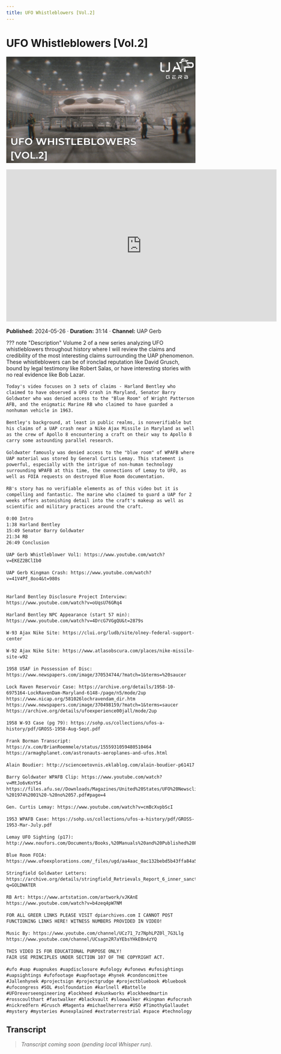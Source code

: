 ```yaml
---
title: UFO Whistleblowers [Vol.2]
---
```


# UFO Whistleblowers [Vol.2]

![thumbnail](../videos/9Xk4X41yl2M-ufo-whistleblowers-vol2/thumb.jpg)

<iframe width="720" height="405" src="https://www.youtube.com/embed/9Xk4X41yl2M" frameborder="0" allowfullscreen></iframe>

**Published:** 2024-05-26  ·  **Duration:** 31:14  ·  **Channel:** UAP Gerb

??? note "Description"
    Volume 2 of a new series analyzing UFO whistleblowers throughout history where I will review the claims and credibility of the most interesting claims surrounding the UAP phenomenon. These whistleblowers can be of ironclad reputation like David Grusch, bound by legal testimony like Robert Salas, or have interesting stories with no real evidence like Bob Lazar.
    
    Today's video focuses on 3 sets of claims - Harland Bentley who claimed to have observed a UFO crash in Maryland, Senator Barry Goldwater who was denied access to the "Blue Room" of Wright Patterson AFB, and the enigmatic Marine RB who claimed to have guarded a nonhuman vehicle in 1963.
    
    Bentley's background, at least in public realms, is nonverifiable but his claims of a UAP crash near a Nike Ajax Missile in Maryland as well as the crew of Apollo 8 encountering a craft on their way to Apollo 8 carry some astounding parallel research. 
    
    Goldwater famously was denied access to the "blue room" of WPAFB where UAP material was stored by General Curtis Lemay. This statement is powerful, especially with the intrigue of non-human technology surrounding WPAFB at this time, the connections of Lemay to UFO, as well as FOIA requests on destroyed Blue Room documentation.
    
    RB's story has no verifiable elements as of this video but it is compelling and fantastic. The marine who claimed to guard a UAP for 2 weeks offers astonishing detail into the craft's makeup as well as scientific and military practices around the craft.
    
    0:00 Intro
    1:38 Harland Bentley 
    15:49 Senator Barry Goldwater 
    21:34 RB
    26:49 Conclusion
    
    UAP Gerb Whistleblower Vol1: https://www.youtube.com/watch?v=EKEZ2BClIb0
    
    UAP Gerb Kingman Crash: https://www.youtube.com/watch?v=41V4Pf_8oo4&t=980s
    
    
    Harland Bentley Disclosure Project Interview: https://www.youtube.com/watch?v=oUqsU76GRq4
    
    Harland Bentley NPC Appearance (start 57 min): https://www.youtube.com/watch?v=4DrcG7VGgQU&t=2879s
    
    W-93 Ajax Nike Site: https://clui.org/ludb/site/olney-federal-support-center
    
    W-92 Ajax Nike Site: https://www.atlasobscura.com/places/nike-missile-site-w92
    
    1958 USAF in Possession of Disc: https://www.newspapers.com/image/370534744/?match=1&terms=%20saucer
    
    Lock Raven Reservoir Case: https://archive.org/details/1958-10-6975164-LockRavenDam-Maryland-6148-/page/n5/mode/2up
    https://www.nicap.org/581026lochravendam_dir.htm
    https://www.newspapers.com/image/370498159/?match=1&terms=saucer
    https://archive.org/details/ufoexperience00jall/mode/2up
    
    1958 W-93 Case (pg 79): https://sohp.us/collections/ufos-a-history/pdf/GROSS-1958-Aug-Sept.pdf
    
    Frank Borman Transcript: https://x.com/BrianRoemmele/status/1555931059480510464 
    https://armaghplanet.com/astronauts-aeroplanes-and-ufos.html 
    
    Alain Boudier: http://scienceetovnis.eklablog.com/alain-boudier-p61417 
    
    Barry Goldwater WPAFB Clip: https://www.youtube.com/watch?v=MtJo6vKnY54
    https://files.afu.se//Downloads/Magazines/United%20States/UFO%20Newsclipping%20Service/UFO%20Newsclipping%20Service%20-%201974%2001%20-%20no%2057.pdf#page=4 
    
    Gen. Curtis Lemay: https://www.youtube.com/watch?v=cmBcXvpbScI
    
    1953 WPAFB Case: https://sohp.us/collections/ufos-a-history/pdf/GROSS-1953-Mar-July.pdf 
    
    Lemay UFO Sighting (p17): http://www.noufors.com/Documents/Books,%20Manuals%20and%20Published%20Papers/Specialty%20UFO%20Publications/Personal%20Collection%20of%20UFO%20Publications/MUFON%20Journals/1999/07/July%201999.pdf
    
    Blue Room FOIA: https://www.ufoexplorations.com/_files/ugd/aa4aac_0ac132bebd5b43ffa84a5c5813d784c4.pdf 
    
    Stringfield Goldwater Letters: https://archive.org/details/stringfield_Retrievals_Report_6_inner_sanctum_LQ/stringfield_Retrievals_Report_2_new_sources_data_LQ/mode/2up?q=GOLDWATER 
    
    RB Art: https://www.artstation.com/artwork/vJKAnE
    https://www.youtube.com/watch?v=b4zeq4pW7NM
    
    FOR ALL GREER LINKS PLEASE VISIT dpiarchives.com I CANNOT POST FUNCTIONING LINKS HERE! WITNESS NUMBERS PROVIDED IN VIDEO!
    
    Music By: https://www.youtube.com/channel/UCz71_7z7NphLPZ0l_7G3Llg
    https://www.youtube.com/channel/UCsagn2R7aYEbsYHkE0n4zYQ
    
    THIS VIDEO IS FOR EDUCATIONAL PURPOSE ONLY! 
    FAIR USE PRINCIPLES UNDER SECTION 107 OF THE COPYRIGHT ACT.
    
    #ufo #uap #uapnukes #uapdisclosure #ufology #ufonews #ufosightings #uapsightings #ufofootage #uapfootage #hynek #condoncomittee #Jallenhynek #projectsign #projectgrudge #projectbluebook #bluebook #ufocongress #SOL #solfoundation #karlnell #Battelle #UFOreverseengineering #lockheed #skunkworks #lockheedmartin #rosscoulthart #fastwalker #blackvault #slowwalker #kingman #ufocrash #nickredfern #Grusch #Magenta #michaelherrera #USO #TimothyGallaudet #mystery #mysteries #unexplained #extraterrestrial #space #technology

## Transcript
> _Transcript coming soon (pending local Whisper run)._
